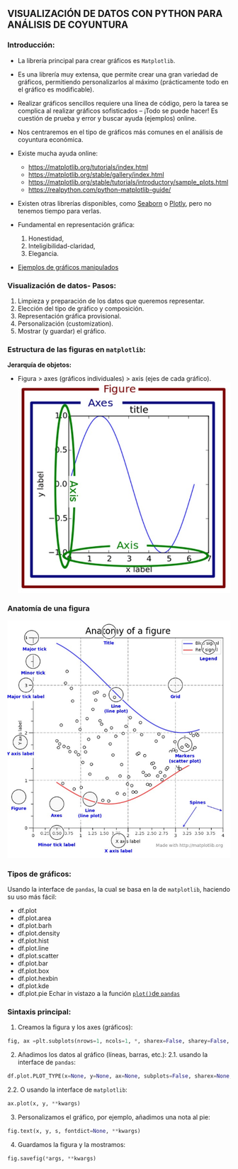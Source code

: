 ## VISUALIZACIÓN DE DATOS CON PYTHON PARA ANÁLISIS DE COYUNTURA

### Introducción:
* La librería principal para crear gráficos es ```Matplotlib```.
* Es una librería muy extensa, que permite crear una gran variedad de gráficos, permitiendo personalizarlos al máximo (prácticamente todo en el gráfico es modificable).
* Realizar gráficos sencillos requiere una línea de código, pero la tarea se complica al realizar gráficos sofisticados – ¡Todo se puede hacer! Es cuestión de prueba y error y buscar ayuda (ejemplos) online.
* Nos centraremos en el tipo de gráficos más comunes en el análisis de coyuntura económica.
* Existe mucha ayuda online: 
  * https://matplotlib.org/tutorials/index.html
  * https://matplotlib.org/stable/gallery/index.html
  * https://matplotlib.org/stable/tutorials/introductory/sample_plots.html
  * https://realpython.com/python-matplotlib-guide/
* Existen otras librerías disponibles, como [Seaborn](https://seaborn.pydata.org/) o [Plotly](https://plotly.com/python/), pero no tenemos tiempo para verlas. 

* Fundamental en representación gráfica:
  1. Honestidad, 
  2. Inteligibilidad-claridad, 
  3. Elegancia.

* [Ejemplos de gráficos manipulados](https://github.com/otoperalias/teaching/tree/manipulated_graphs)

### Visualización de datos- Pasos:
1. Limpieza y preparación de los datos que queremos representar.
2. Elección del tipo de gráfico y composición.
3. Representación gráfica provisional.
4. Personalización (customization).
5. Mostrar (y guardar) el gráfico.

### Estructura de las figuras en ```matplotlib```:
**Jerarquía de objetos:** 
* Figura > axes (gráficos individuales) > axis (ejes de cada gráfico).
![Matplotlib estructura](images/matplotlib_structure.jpg)

### Anatomía de una figura
![Matplotlib estructura](images/matplotlib_anatomy.jpg)

### Tipos de gráficos:
Usando la interface de ```pandas```, la cual se basa en la de ```matplotlib```, haciendo su uso más fácil:
* df.plot
* df.plot.area     
* df.plot.barh     
* df.plot.density  
* df.plot.hist    
* df.plot.line     
* df.plot.scatter 
* df.plot.bar      
* df.plot.box      
* df.plot.hexbin   
* df.plot.kde      
* df.plot.pie
Echar in vistazo a la función [```plot()```de ```pandas```](pandas.pydata.org/pandas-docs/version/0.23.4/generated/pandas.DataFrame.plot.html)

### Sintaxis principal:
1. Creamos la figura y los axes (gráficos):  
```python
fig, ax =plt.subplots(nrows=1, ncols=1, *, sharex=False, sharey=False, squeeze=True, subplot_kw=None, gridspec_kw=None, **fig_kw) 
```
2. Añadimos los datos al gráfico (líneas, barras, etc.):
2.1.  usando la interface de ```pandas```:
```python
df.plot.PLOT_TYPE(x=None, y=None, ax=None, subplots=False, sharex=None, sharey=False, layout=None, figsize=None, use_index=True, title=None, grid=None, legend=True, style=None, logx=False, logy=False, loglog=False, xticks=None, yticks=None, xlim=None, ylim=None, rot=None, fontsize=None, colormap=None, table=False, yerr=None, xerr=None, secondary_y=False, sort_columns=False, **kwargs)
``` 
2.2. O usando la interface de ```matplotlib```:
```python
ax.plot(x, y, **kwargs)
```  
3. Personalizamos el gráfico, por ejemplo, añadimos una nota al pie:
```python
fig.text(x, y, s, fontdict=None, **kwargs)
```
4. Guardamos la figura y la mostramos:
```python
fig.savefig(*args, **kwargs)
```
